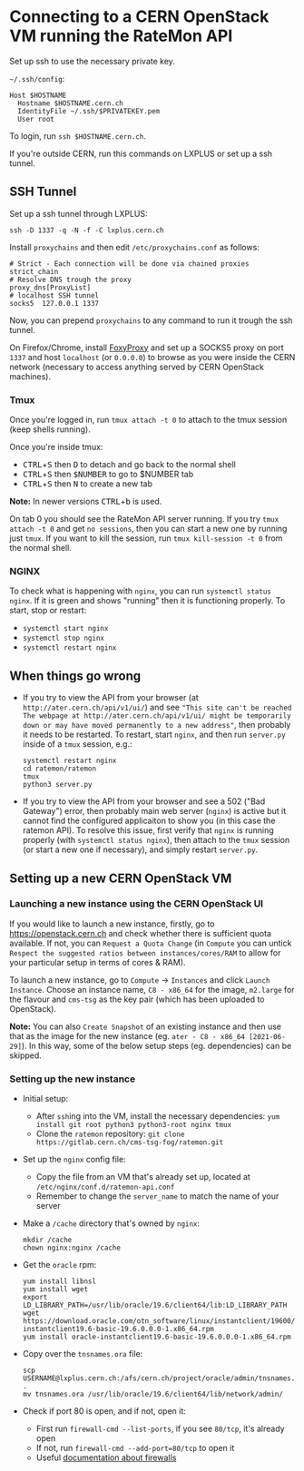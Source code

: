 # Connecting to a CERN OpenStack VM running the RateMon API

Set up ssh to use the necessary private key.

`~/.ssh/config`:

```
Host $HOSTNAME
  Hostname $HOSTNAME.cern.ch
  IdentityFile ~/.ssh/$PRIVATEKEY.pem
  User root
```

To login, run `ssh $HOSTNAME.cern.ch`.

If you're outside CERN, run this commands on LXPLUS or set up a ssh tunnel.

## SSH Tunnel

Set up a ssh tunnel through LXPLUS:
```
ssh -D 1337 -q -N -f -C lxplus.cern.ch
```

Install `proxychains` and then edit `/etc/proxychains.conf` as follows:

```
# Strict - Each connection will be done via chained proxies
strict_chain
# Resolve DNS trough the proxy
proxy_dns[ProxyList]
# localhost SSH tunnel
socks5  127.0.0.1 1337
```

Now, you can prepend `proxychains` to any command to run it trough the ssh tunnel.

On Firefox/Chrome, install [FoxyProxy](https://addons.mozilla.org/it/firefox/addon/foxyproxy-standard/) and set up a SOCKS5 proxy on port `1337` and host `localhost` (or `0.0.0.0`) to browse as you were inside the CERN network (necessary to access anything served by CERN OpenStack machines).


### Tmux

Once you're logged in, run `tmux attach -t 0` to attach to the tmux session (keep shells running).

Once you're inside tmux:

- <kbd>CTRL</kbd>+<kbd>S</kbd> then <kbd>D</kbd> to detach and go back to the normal shell
- <kbd>CTRL</kbd>+<kbd>S</kbd> then <kbd>$NUMBER</kbd> to go to $NUMBER tab
- <kbd>CTRL</kbd>+<kbd>S</kbd> then <kbd>N</kbd> to create a new tab

**Note:** In newer versions <kbd>CTRL</kbd>+<kbd>b</kbd> is used.

On tab 0 you should see the RateMon API server running. If you try `tmux attach -t 0` and get `no sessions`, then you can start a new one by running just `tmux`. If you want to kill the session, run `tmux kill-session -t 0` from the normal shell.

### NGINX

To check what is happening with `nginx`, you can run `systemctl status nginx`. If it is green and shows "running" then it is functioning properly. To start, stop or restart:
- `systemctl start nginx`
- `systemctl stop nginx`
- `systemctl restart nginx`

## When things go wrong

- If you try to view the API from your browser (at `http://ater.cern.ch/api/v1/ui/`) and see `"This site can't be reached The webpage at http://ater.cern.ch/api/v1/ui/ might be temporarily down or may have moved permanently to a new address"`, then probably it needs to be restarted. To restart, start `nginx`, and then run `server.py` inside of a `tmux` session, e.g.:
  ```
  systemctl restart nginx
  cd ratemon/ratemon
  tmux
  python3 server.py
  ```
- If you try to view the API from your browser and see a 502 ("Bad Gateway") error, then probably main web server (`nginx`) is active but it cannot find the configured applicaiton to show you (in this case the ratemon API). To resolve this issue, first verify that `nginx` is running properly (with `systemctl status nginx`), then attach to the `tmux` session (or start a new one if necessary), and simply restart `server.py`.

## Setting up a new CERN OpenStack VM

### Launching a new instance using the CERN OpenStack UI

If you would like to launch a new instance, firstly, go to https://openstack.cern.ch and check whether there is sufficient quota available. If not, you can `Request a Quota Change` (in `Compute` you can untick `Respect the suggested ratios between instances/cores/RAM` to allow for your particular setup in terms of cores & RAM).

To launch a new instance, go to `Compute` -> `Instances` and click `Launch Instance`. Choose an instance name, `C8 - x86_64` for the image, `m2.large` for the flavour and `cms-tsg` as the key pair (which has been uploaded to OpenStack). 

**Note:** You can also `Create Snapshot` of an existing instance and then use that as the image for the new instance (eg. `ater - C8 - x86_64 [2021-06-29]`). In this way, some of the below setup steps (eg. dependencies) can be skipped.

### Setting up the new instance

* Initial setup:
    - After `ssh`ing into the VM, install the necessary dependencies:
    `yum install git root python3 python3-root nginx tmux`
    - Clone the `ratemon` repository:
    `git clone https://gitlab.cern.ch/cms-tsg-fog/ratemon.git`

* Set up the `nginx` config file:
    - Copy the file from an VM that's already set up, located at `/etc/nginx/conf.d/ratemon-api.conf`
    - Remember to change the `server_name` to match the name of your server

* Make a `/cache` directory that's owned by `nginx`:
    ```
    mkdir /cache   
    chown nginx:nginx /cache
    ``` 

* Get the `oracle` rpm:
    ```
    yum install libnsl
    yum install wget
    export LD_LIBRARY_PATH=/usr/lib/oracle/19.6/client64/lib:LD_LIBRARY_PATH
    wget https://download.oracle.com/otn_software/linux/instantclient/19600/oracle-instantclient19.6-basic-19.6.0.0.0-1.x86_64.rpm
    yum install oracle-instantclient19.6-basic-19.6.0.0.0-1.x86_64.rpm
    ```

* Copy over the `tnsnames.ora` file:
    ```
    scp USERNAME@lxplus.cern.ch:/afs/cern.ch/project/oracle/admin/tnsnames.ora .
    mv tnsnames.ora /usr/lib/oracle/19.6/client64/lib/network/admin/
    ```    

* Check if port 80 is open, and if not, open it:
    - First run `firewall-cmd --list-ports`, if you see `80/tcp`, it's already open
    - If not, run `firewall-cmd --add-port=80/tcp` to open it
    - Useful [documentation about firewalls](https://access.redhat.com/documentation/en-us/red_hat_enterprise_linux/7/html/security_guide/sec-controlling_traffic#sec-Controlling_Ports_using_CLI)
